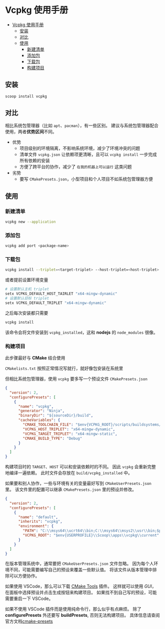 # Vcpkg 使用手册

- [Vcpkg 使用手册](#vcpkg-使用手册)
  - [安装](#安装)
  - [对比](#对比)
  - [使用](#使用)
    - [新建清单](#新建清单)
    - [添加包](#添加包)
    - [下载包](#下载包)
    - [构建项目](#构建项目)


## 安装

```sh
scoop install vcpkg
```

## 对比

相比系统包管理器（比如 `apt`、`pacman`），有一些区别。
建议与系统包管理器配合使用，两者**优势区间**不同。

  - 优势
    - 项目级别的环境隔离，不影响系统环境，减少了环境冲突的问题
    - 清单文件 `vcpkg.json` 让依赖项更清晰，且可以 `vcpkg install` 一步完成所有依赖的安装
    - 方便了跨平台的协作，减少了 `在我的机器上可以运行` 这类问题
  - 劣势
    - 要写 `CMakePresets.json`，小型项目和个人项目不如系统包管理器方便

## 使用

### 新建清单

```sh
vcpkg new --application
```

### 添加包

```sh
vcpkg add port <package-name>
```

### 下载包

```sh
vcpkg install --triplet=<target-triplet> --host-triplet=<host-triplet>
```

或者提前设置环境变量

```sh
# 设置默认主机 triplet
setx VCPKG_DEFAULT_HOST_TAIRLET "x64-mingw-dynamic"
# 设置默认目标 triplet
setx VCPKG_DEFAULT_TRIPLET "x64-mingw-dynamic"
```

之后每次安装都只需要

```sh
vcpkg install
```

该命令会将文件安装到 `vcpkg_installed`，这和 **nodejs** 的 `node_modules` 很像。

### 构建项目

此步骤最好与 **CMake** 结合使用

`CMakelists.txt` 按照正常情况写就行，就好像包安装在系统里

但相比系统包管理器，使用 `vcpkg` 要多写一个预设文件 `CMakePresets.json`

```json
{
  "version": 2,
  "configurePresets": [
    {
      "name": "vcpkg",
      "generator": "Ninja",
      "binaryDir": "${sourceDir}/build",
      "cacheVariables": {
        "CMAKE_TOOLCHAIN_FILE": "$env{VCPKG_ROOT}/scripts/buildsystems/vcpkg.cmake",
        "VCPKG_HOST_TRIPLET": "x64-mingw-dynamic",
        "VCPKG_TARGET_TRIPLET": "x64-mingw-static",
        "CMAKE_BUILD_TYPE": "Debug"
      }
    }
  ]
}
```

构建项目时的 `TARGET`、`HOST` 可以和安装依赖时的不同。
因此 `vcpkg` 会重新完整地编译一遍依赖。
此时文件会存放在 `build/vcpkg_installed` 中。

如果要和别人协作，一些与环境有关的变量最好写到 `CMakeUserPresets.json` 里。
该文件里的配置可以继承 `CMakePresets.json` 里的预设并修改。

```json
{
  "version": 2,
  "configurePresets": [
    {
      "name": "default",
      "inherits": "vcpkg",
      "environment": {
        "PATH": "C:\\msys64\\ucrt64\\bin;C:\\msys64\\msys2\\usr\\bin;$penv{PATH}",
        "VCPKG_ROOT": "$env{USERPROFILE}\\Scoop\\apps\\vcpkg\\current"
      }
    }
  ]
}
```

在版本管理系统中，通常要把 `CMakeUserPresets.json` 文件忽略。
因为每个人环境不同，可能需要编写自己的预设来覆盖一些默认值。
将该文件从版本管理中排除可以方便协作。

如果使用 VSCode，那么可以下载 [CMake Tools](https://marketplace.visualstudio.com/items?itemName=ms-vscode.cmake-tools) 插件。
这样就可以使用 *GUI*，在面板中选择预设并点击生成按钮来构建项目。
如果找不到自己写的预设，可能需要重启一下 VSCode。

如果不使用 VSCode 插件而是使用纯命令行，那么似乎有点麻烦。
除了 **configurePresets** 外还要写 **buildPresets**, 否则无法构建项目。
具体信息请查阅官方文档[cmake-presets](https://cmake.org/cmake/help/latest/manual/cmake-presets.7.html)